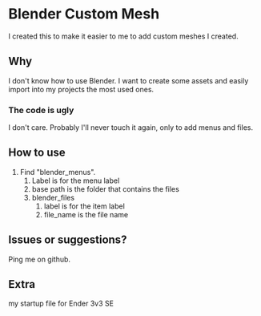 # Blender Custom Mesh

I created this to make it easier to me to add custom meshes I created.

## Why

I don't know how to use Blender. I want to create some assets and easily import into my projects the most used ones.

### The code is ugly

I don't care. Probably I'll never touch it again, only to add menus and files.

## How to use

1. Find "blender_menus".
    1. Label is for the menu label
    1. base path is the folder that contains the files
    1. blender_files
        1. label is for the item label
        1. file_name is the file name

## Issues or suggestions?

Ping me on github.

## Extra

my startup file for Ender 3v3 SE

